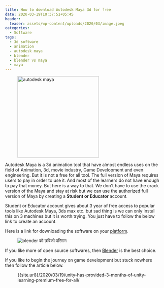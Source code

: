 ```yaml
---
title: How to download Autodesk Maya 3d for free
date: 2020-03-19T10:37:51+05:45
header:
  teaser: assets/wp-content/uploads/2020/03/image.jpeg
categories:
  - Software
tags:
  - 3d software
  - animation
  - autodesk maya
  - blender
  - blender vs maya
  - maya
---
```

<!-- wp:image {"id":205,"width":264,"height":264,"sizeSlug":"large"} -->
<figure class="wp-block-image size-large is-resized"><img src="{{site.url}}/wp-content/uploads/2020/03/image.jpeg" alt="autodesk maya" class="wp-image-205" width="264" height="264"/></figure>
<!-- /wp:image -->

<!-- wp:paragraph -->
<p></p>
<!-- /wp:paragraph -->

<!-- wp:paragraph -->
<p>Autodesk Maya is a 3d animation tool that have almost endless uses on the field of Animation, 3d, movie industry, Game Development and even engineering. But it is not a free for all tool. The full version of Maya requires users to pay in order to use it. And most of the learners do not have enough to pay that money. But here is a way to that. We don't have to use the crack version of the Maya and stay at risk but we can use the authorized full version of Maya by creating a <strong>Student or Educator </strong>account.</p>
<!-- /wp:paragraph -->

<!-- wp:paragraph -->
<p>Student or Educator account gives about 3 year of free access to popular tools like Autodesk Maya, 3ds max etc. but sad thing is we can only install this on 3 machines but it is worth trying. You just have to follow the below link to create an account.</p>
<!-- /wp:paragraph -->

<!-- wp:paragraph -->
<p>Here is a link for downloading the software on your <a href="https://www.autodesk.com/education/free-software/maya">platform</a>. </p>
<!-- /wp:paragraph -->

<!-- wp:image -->
<figure class="wp-block-image"><img src="https://upload.wikimedia.org/wikipedia/commons/thumb/3/3c/Logo_Blender.svg/552px-Logo_Blender.svg.png" alt="blender को छविको परिणाम"/></figure>
<!-- /wp:image -->

<!-- wp:paragraph -->
<p>If you like more of open source softwares, then <a href="http://www.blender.org">Blender</a> is the best choice.</p>
<!-- /wp:paragraph -->

<!-- wp:paragraph -->
<p>If you like to begin the journey on game development but stuck nowhere then follow the article below. </p>
<!-- /wp:paragraph -->

<!-- wp:core-embed/wordpress {"url":"{{site.url}}/2020/03/19/unity-has-provided-3-months-of-unity-learning-premium-free-for-all/","type":"wp-embed","providerNameSlug":"ramkrishna-acharya","className":""} -->
<figure class="wp-block-embed-wordpress wp-block-embed is-type-wp-embed is-provider-ramkrishna-acharya"><div class="wp-block-embed__wrapper">
{{site.url}}/2020/03/19/unity-has-provided-3-months-of-unity-learning-premium-free-for-all/
</div></figure>
<!-- /wp:core-embed/wordpress -->